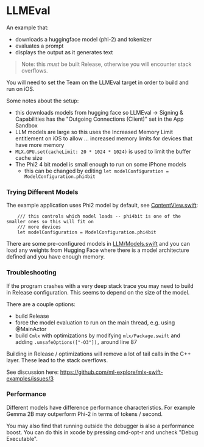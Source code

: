 #  LLMEval

An example that:

- downloads a huggingface model (phi-2) and tokenizer
- evaluates a prompt
- displays the output as it generates text

> Note: this _must_ be built Release, otherwise you will encounter
stack overflows.

You will need to set the Team on the LLMEval target in order to build and
run on iOS.

Some notes about the setup:

- this downloads models from hugging face so LLMEval -> Signing & Capabilities has the "Outgoing Connections (Client)" set in the App Sandbox
- LLM models are large so this uses the Increased Memory Limit entitlement on iOS to allow ... increased memory limits for devices that have more memory
- `MLX.GPU.set(cacheLimit: 20 * 1024 * 1024)` is used to limit the buffer cache size
- The Phi2 4 bit model is small enough to run on some iPhone models
    - this can be changed by editing `let modelConfiguration = ModelConfiguration.phi4bit`

### Trying Different Models

The example application uses Phi2 model by default, see [ContentView.swift](ContentView.swift#L58):

```
    /// this controls which model loads -- phi4bit is one of the smaller ones so this will fit on
    /// more devices
    let modelConfiguration = ModelConfiguration.phi4bit
```

There are some pre-configured models in [LLM/Models.swift](../../Libraries/LLM/Models.swift#L62)
and you can load any weights from Hugging Face where there
is a model architecture defined and you have enough
memory.

### Troubleshooting

If the program crashes with a very deep stack trace you may need to build
in Release configuration.  This seems to depend on the size of the model.

There are a couple options:

- build Release
- force the model evaluation to run on the main thread, e.g. using @MainActor
- build `Cmlx` with optimizations by modifying `mlx/Package.swift` and adding `.unsafeOptions(["-O3"]),` around line 87

Building in Release / optimizations will remove a lot of tail calls in the C++ 
layer.  These lead to the stack overflows.

See discussion here: https://github.com/ml-explore/mlx-swift-examples/issues/3

### Performance

Different models have difference performance characteristics. For example Gemma 2B may outperform Phi-2 in terms of tokens / second.

You may also find that running outside the debugger is also a performance boost.  You can do this in xcode by pressing cmd-opt-r and uncheck "Debug Executable".
